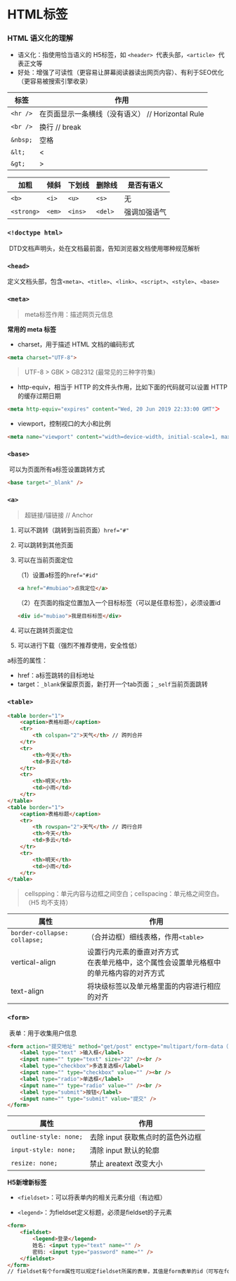 # HTML标签

### HTML 语义化的理解

- 语义化：指使用恰当语义的 H5标签，如 `<header> `代表头部，`<article> `代表正文等
- 好处：增强了可读性（更容易让屏幕阅读器读出网页内容）、有利于SEO优化（更容易被搜索引擎收录）

| 标签     | 作用                                              |
| -------- | ------------------------------------------------- |
| `<hr />` | 在页面显示一条横线（没有语义） // Horizontal Rule |
| `<br />` | 换行 // break                                     |
| `&nbsp;` | 空格                                              |
| `&lt;`   | <                                                 |
| `&gt;`   | >                                                 |

| 加粗       | 倾斜   | 下划线  | 删除线  | 是否有语义   |
| ---------- | ------ | ------- | ------- | ------------ |
| `<b>`      | `<i>`  | `<u>`   | `<s>`   | 无           |
| `<strong>` | `<em>` | `<ins>` | `<del>` | 强调加强语气 |

### `<!doctype html>`

​	DTD文档声明头，处在文档最前面，告知浏览器文档使用哪种规范解析

### `<head>`

​	定义文档头部，包含`<meta>`、`<title>`、`<link>`、`<script>`、`<style>`、`<base>`

### `<meta>`

> meta标签作用：描述网页元信息

**常用的 meta 标签**

- charset，用于描述 HTML 文档的编码形式

```html
<meta charset="UTF-8">
```

> UTF-8 > GBK > GB2312 (最常见的三种字符集)

- http-equiv，相当于 HTTP 的文件头作用，比如下面的代码就可以设置 HTTP 的缓存过期日期

```html
<meta http-equiv="expires" content="Wed, 20 Jun 2019 22:33:00 GMT"＞
```

- viewport，控制视口的大小和比例

```html
<meta name="viewport" content="width=device-width, initial-scale=1, maximum-scale=1">
```

### `<base>`

​	可以为页面所有a标签设置跳转方式

```html
<base target="_blank" />
```

### `<a>`

> 超链接/锚链接 // Anchor

1. 可以不跳转（跳转到当前页面）`href="#"`

2. 可以跳转到其他页面

3. 可以在当前页面定位

   （1）设置a标签的`href="#id"`

   ```html
   <a href="#mubiao">点我定位</a>
   ```

   （2）在页面的指定位置加入一个目标标签（可以是任意标签），必须设置id

   ```html
   <div id="mubiao">我是目标标签</div>
   ```

4. 可以在跳转页面定位

5. 可以进行下载（强烈不推荐使用，安全性低）

a标签的属性：

- href：a标签跳转的目标地址
- target：`_blank`保留原页面，新打开一个tab页面；`_self`当前页面跳转

### `<table>`

```html
<table border="1">
    <caption>表格标题</caption>
    <tr>
        <th colspan="2">天气</th> // 跨列合并
    </tr>
    <tr>
        <th>今天</th>
        <td>多云</td>
    </tr>
    <tr>
        <th>明天</th>
        <td>小雨</td>
    </tr>
</table>
<table border="1">
    <caption>表格标题</caption>
    <tr>
        <th rowspan="2">天气</th> // 跨行合并
        <th>今天</th>
        <td>多云</td>
    </tr>
    <tr>
        <th>明天</th>
        <td>小雨</td>
    </tr>
</table>
```

> cellspping：单元内容与边框之间空白；cellspacing：单元格之间空白。（H5 均不支持）

| 属性                         | 作用                                                         |
| ---------------------------- | ------------------------------------------------------------ |
| `border-collapse: collapse;` | （合并边框）细线表格，作用`<table>`                          |
| vertical-align               | 设置行内元素的垂直对齐方式<br />在表单元格中，这个属性会设置单元格框中的单元格内容的对齐方式 |
| text-align                   | 将块级标签以及单元格里面的内容进行相应的对齐                 |

### `<form>`

​	表单：用于收集用户信息

```html
<form action="提交地址" method="get/post" enctype="multipart/form-data（允许上传文件）">
    <label type="text" >输入框</label>
    <input name="" type="text" size="22" /><br />
    <label type="checkbox">多选复选框</label>
    <input name="" type="checkbox" value="" /><br />
    <label type="radio">单选框</label>
    <input name="" type="radio" value="" /><br />
    <label type="submit">按钮</label>
    <input name="" type="submit" value="提交" />
</form>
```

| 属性                   | 作用                              |
| ---------------------- | --------------------------------- |
| `outline-style: none;` | 去除 input 获取焦点时的蓝色外边框 |
| `input-style: none;`   | 清除 input 默认的轮廓             |
| `resize: none;`        | 禁止 areatext 改变大小            |

**H5新增新标签**

- `<fieldset>`：可以将表单内的相关元素分组（有边框）

- `<legend>`：为fieldset定义标题，必须是fieldset的子元素

```html
<form>
    <fieldset>
        <legend>登录</legend>
        姓名: <input type="text" name="" />
        密码: <input type="password" name="" />
    </fieldset>
</form>
// fieldset有个form属性可以规定fieldset所属的表单，其值是form表单的id（可写在form表单外）
```

